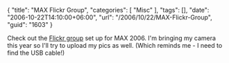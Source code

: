 {
	"title": "MAX Flickr Group",
	"categories": [
		"Misc"
	],
	"tags": [],
	"date": "2006-10-22T14:10:00+06:00",
	"url": "/2006/10/22/MAX-Flickr-Group",
	"guid": "1603"
}

Check out the <a href="http://www.flickr.com/groups/max2006/">Flickr group</a> set up for MAX 2006. I'm bringing my camera this year so I'll try to upload my pics as well. (Which reminds me - I need to find the USB cable!)